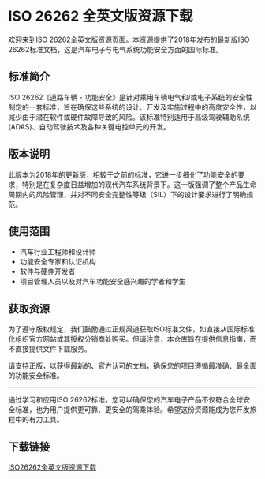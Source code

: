 # ISO 26262 全英文版资源下载

欢迎来到ISO 26262全英文版资源页面。本资源提供了2018年发布的最新版ISO 26262标准文档，这是汽车电子与电气系统功能安全方面的国际标准。

## 标准简介

ISO 26262《道路车辆 - 功能安全》是针对乘用车辆电气和/或电子系统的安全性制定的一套标准，旨在确保这些系统的设计、开发及实施过程中的高度安全性，以减少由于潜在软件或硬件故障导致的风险。该标准特别适用于高级驾驶辅助系统(ADAS)、自动驾驶技术及各种关键电控单元的开发。

## 版本说明

此版本为2018年的更新版，相较于之前的标准，它进一步细化了功能安全的要求，特别是在复杂度日益增加的现代汽车系统背景下。这一版强调了整个产品生命周期内的风险管理，并对不同安全完整性等级（SIL）下的设计要求进行了明确规范。

## 使用范围

- 汽车行业工程师和设计师
- 功能安全专家和认证机构
- 软件与硬件开发者
- 项目管理人员以及对汽车功能安全感兴趣的学者和学生

## 获取资源

为了遵守版权规定，我们鼓励通过正规渠道获取ISO标准文件，如直接从国际标准化组织官方网站或其授权分销商处购买。但请注意，本仓库旨在提供信息指南，而不直接提供文件下载服务。

请支持正版，以获得最新的、官方认可的文档，确保您的项目遵循最准确、最全面的功能安全标准。

---

通过学习和应用ISO 26262标准，您可以确保您的汽车电子产品不仅符合全球安全标准，也为用户提供更可靠、更安全的驾乘体验。希望这份资源能成为您开发旅程中的有力工具。

## 下载链接

[ISO26262全英文版资源下载](https://pan.quark.cn/s/cb7c2ff99d8a)